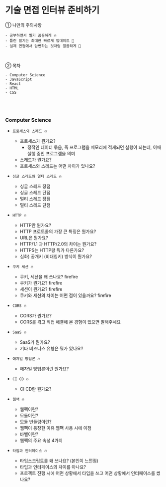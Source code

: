 # 기술 면접 인터뷰 준비하기

① 나만의 주의사항

```
- 공부하면서 필기 꼼꼼하게 🔥
- 틀린 필기는 최대한 빠르게 업데이트 🚀
- 실제 면접에서 답변하는 것처럼 깔끔하게 🧹
```

<br/>

② 목차

```
- Computer Science
- JavaScript
- React
- HTML
- CSS
```

<br/>
<br/>

### Computer Science

- `프로세스와 스레드 🔥`
  - 프로세스가 뭔가요?
    - 정적인 데이터 묶음, 즉 프로그램을 메모리에 적재되면 실행이 되는데, 이때 실행 중인 프로그램을 의미
  - 스레드가 뭔가요?
  - 프로세스와 스레드는 어떤 차이가 있나요?
- `싱글 스레드와 멀티 스레드 🔥`

  - 싱글 스레드 장점
  - 싱글 스레드 단점
  - 멀티 스레드 장점
  - 멀티 스레드 단점

- `HTTP 🔥`

  - HTTP란 뭔가요?
  - HTTP 프로토콜의 가장 큰 특징은 뭔가요?
  - URL은 뭔가요?
  - HTTP/1.1 과 HTTP/2.0의 차이는 뭔가요?
  - HTTPS는 HTTP랑 뭐가 다른가요?
  - 심화) 공개키 (비대칭키) 방식이 뭔가요?

- `쿠키 세션 🔥`

  - 쿠키, 세션을 왜 쓰나요? firefire
  - 쿠키가 뭔가요? firefire
  - 세션이 뭔가요? firefire
  - 쿠키와 세션의 차이는 어떤 점이 있을까요? firefire

- `CORS 🔥`

  - CORS가 뭔가요?
  - CORS를 겪고 직접 해결해 본 경험이 있으면 말해주세요

- `SaaS 🔥`

  - SaaS가 뭔가요?
  - 기타 비즈니스 유형​은 뭐가 있나요?

- `애자일 방법론 🔥`

  - 애자일 방법론이란 뭔가요?

- `CI CD 🔥`

  - CI CD란 뭔가요?

- `웹팩 🔥`

  - 웹팩이란?
  - 모듈이란?
  - 모듈 번들링이란?
  - 웹팩이 등장한 이유 웹팩 사용 시에 이점
  - 바벨이란?
  - 웹팩의 주요 속성 4가지

- `타입과 인터페이스 🔥`
  - 타입스크립트를 왜 쓰나요? (본인이 느낀점)
  - 타입과 인터페이스의 차이를 아나요?
  - 프로젝트 진행 시에 어떤 상황에서 타입을 쓰고 어떤 상황에서 인터페이스를 썼나요?
